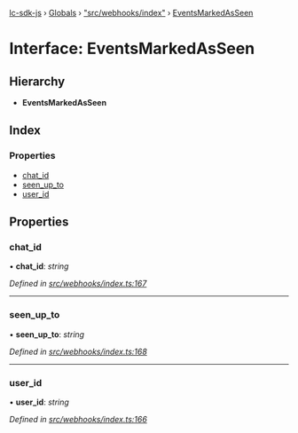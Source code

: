 [lc-sdk-js](../README.md) › [Globals](../globals.md) › ["src/webhooks/index"](../modules/_src_webhooks_index_.md) › [EventsMarkedAsSeen](_src_webhooks_index_.eventsmarkedasseen.md)

# Interface: EventsMarkedAsSeen

## Hierarchy

* **EventsMarkedAsSeen**

## Index

### Properties

* [chat_id](_src_webhooks_index_.eventsmarkedasseen.md#chat_id)
* [seen_up_to](_src_webhooks_index_.eventsmarkedasseen.md#seen_up_to)
* [user_id](_src_webhooks_index_.eventsmarkedasseen.md#user_id)

## Properties

###  chat_id

• **chat_id**: *string*

*Defined in [src/webhooks/index.ts:167](https://github.com/livechat/lc-sdk-js/blob/5281c0a/src/webhooks/index.ts#L167)*

___

###  seen_up_to

• **seen_up_to**: *string*

*Defined in [src/webhooks/index.ts:168](https://github.com/livechat/lc-sdk-js/blob/5281c0a/src/webhooks/index.ts#L168)*

___

###  user_id

• **user_id**: *string*

*Defined in [src/webhooks/index.ts:166](https://github.com/livechat/lc-sdk-js/blob/5281c0a/src/webhooks/index.ts#L166)*
